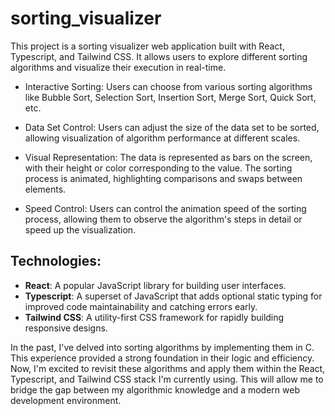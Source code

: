 # sorting_visualizer
This project is a sorting visualizer web application built with React, Typescript, and Tailwind CSS. It allows users to explore different sorting algorithms and visualize their execution in real-time.

- Interactive Sorting: Users can choose from various sorting algorithms like Bubble Sort, Selection Sort, Insertion Sort, Merge Sort, Quick Sort, etc.

- Data Set Control: Users can adjust the size of the data set to be sorted, allowing visualization of algorithm performance at different scales.

- Visual Representation: The data is represented as bars on the screen, with their height or color corresponding to the value. The sorting process is animated, highlighting comparisons and swaps between elements.

- Speed Control: Users can control the animation speed of the sorting process, allowing them to observe the algorithm's steps in detail or speed up the visualization.

## Technologies:

- **React**: A popular JavaScript library for building user interfaces.
- **Typescript**: A superset of JavaScript that adds optional static typing for improved code maintainability and catching errors early.
- **Tailwind CSS**: A utility-first CSS framework for rapidly building responsive designs.

In the past, I've delved into sorting algorithms by implementing them in C. This experience provided a strong foundation in their logic and efficiency. Now, I'm excited to revisit these algorithms and apply them within the React, Typescript, and Tailwind CSS stack I'm currently using. This will allow me to bridge the gap between my algorithmic knowledge and a modern web development environment.